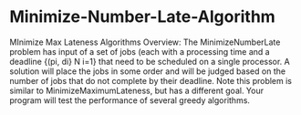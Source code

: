 # Minimize-Number-Late-Algorithm
MInimize Max Lateness Algorithms
Overview: The MinimizeNumberLate problem has input of a set of jobs (each with a processing time and
a deadline {(pi, di} N i=1} that need to be scheduled on a single processor. A solution will place the jobs in some
order and will be judged based on the number of jobs that do not complete by their deadline. Note this problem
is similar to MinimizeMaximumLateness, but has a different goal. Your program will test the performance
of several greedy algorithms.
